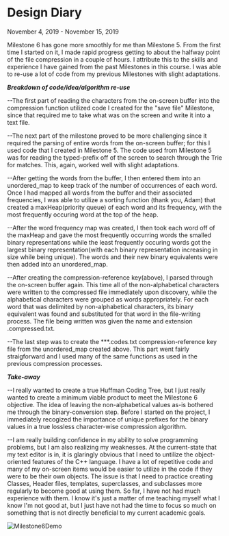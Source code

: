 # Design Diary


 November 4, 2019 - November 15, 2019

 Milestone 6 has gone more smoothly for me than Milestone 5. From the first time I started on it, I made
 rapid progress getting to about the halfway point of the file compression in a couple of hours. I attribute
 this to the skills and experience I have gained from the past Milestones in this course. I was able to re-use
 a lot of code from my previous Milestones with slight adaptations.

 ***Breakdown of code/idea/algorithm re-use***
 
 --The first part of reading the characters from the on-screen buffer into the compression function utilized code
 I created for the "save file" Milestone, since that required me to take what was on the screen and write it into 
 a text file. 
 
 --The next part of the milestone proved to be more challenging since it required the parsing of entire words from 
 the on-screen buffer; for this I used code that I created in Milestone 5. The code used from Milestone 5 was for 
 reading the typed-prefix off of the screen to search through the Trie for matches. This, again, worked well with 
 slight adaptations.
 
 --After getting the words from the buffer, I then entered them into an unordered_map to keep track of the number 
 of occurrences of each word. Once I had mapped all words from the buffer and their associated frequencies, I was 
 able to utilize a sorting function (thank you, Adam) that created a maxHeap(priority queue) of each word and its
 frequency, with the most frequently occuring word at the top of the heap.
 
 --After the word frequency map was created, I then took each word off of the maxHeap and gave the most frequently
 occurring words the smalled binary representations while the least frequently occuring words got the largest binary
 representation(with each binary representation increasing in size while being unique). The words and their new binary
 equivalents were then added into an unordered_map.  
 
 --After creating the compression-reference key(above), I parsed through the on-screen buffer again. This time all
 of the non-alphabetical characters were written to the compressed file immediately upon discovery, while the
 alphabetical characters were grouped as words appropriately. For each word that was delimited by non-alphabetical
 characters, its binary equivalent was found and substituted for that word in the file-writing process. The file
 being written was given the name and extension .compressed.txt.

 --The last step was to create the ***.codes.txt compression-reference key file from the unordered_map created above.
 This part went fairly straigforward and I used many of the same functions as used in the previous compression processes.


 

 ***Take-away***

--I really wanted to create a true Huffman Coding Tree, but I just really wanted to create a minimum viable product to
meet the Milestone 6 objective. The idea of leaving the non-alphabetical values as-is bothered me through the 
binary-conversion step. Before I started on the project, I immediately recogized the importance of unique prefixes for 
the binary values in a true lossless character-wise compression algorithm. 


 --I am really building confidence in my ability to solve programming problems, but I am also realizing my weaknesses.
 At the current-state that my text editor is in, it is glaringly obvious that I need to untilize the object-oriented
 features of the C++ language. I have a lot of repetitive code and many of my on-screen items would be easier to 
 utilize in the code if they were to be their own objects. The issue is that I need to practice creating Classes,
 Header files, templates, superclasses, and subclasses more regularly to become good at using them. So far, I have
 not had much experience with them. I know it's just a matter of me teaching myself what I know I'm not good at, but
 I just have not had the time to focus so much on something that is not directly beneficial to my current academic goals.

![Milestone6Demo](https://raw.githubusercontent.com/rja45/CS211-TextEditor/master/docs/Milestone06.gif)